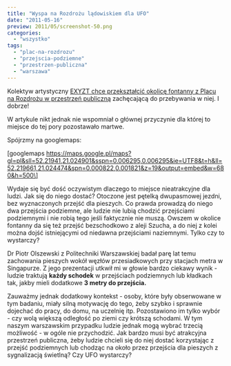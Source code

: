 ```yaml
---
title: "Wyspa na Rozdrożu lądowiskiem dla UFO"
date: "2011-05-16"
preview: 2011/05/screenshot-50.png
categories:
  - "wszystko"
tags:
  - "plac-na-rozdrozu"
  - "przejscia-podziemne"
  - "przestrzen-publiczna"
  - "warszawa"
---
```


Kolektyw artystyczny [EXYZT chce przekształcić okolicę fontanny z Placu na Rozdrożu w przestrzeń publiczną](http://warszawa.gazeta.pl/warszawa/1,34862,9608510,Kosmiczny_pomysl__na_placu_Na_Rozdrozu_wyladuje_UFO.html) zachęcającą do przebywania w niej. I dobrze!

W artykule nikt jednak nie wspomniał o głównej przyczynie dla której to miejsce do tej pory pozostawało martwe.

Spójrzmy na googlemaps:

\[googlemaps https://maps.google.pl/maps?gl=pl&sll=52.21941,21.024901&sspn=0.006295,0.006295&ie=UTF8&t=h&ll=52.219661,21.024474&spn=0.000822,0.001821&z=19&output=embed&w=680&h=500\]

Wydaje się być dość oczywistym dlaczego to miejsce nieatrakcyjne dla ludzi. Jak się do niego dostać? Otoczone jest pętelką dwupasmowej jezdni, bez wyznaczonych przejść dla pieszych. Co prawda prowadzą do niego dwa przejścia podziemne, ale ludzie nie lubią chodzić przejściami podziemnymi i nie robią tego jeśli faktycznie nie muszą. Owszem w okolice fontanny da się też przejść bezschodkowo z aleji Szucha, a do niej z kolei można dojść istniejącymi od niedawna przejściami naziemnymi. Tylko czy to wystarczy?

Dr Piotr Olszewski z Politechniki Warszawskiej badał parę lat temu zachowania pieszych wokół węzłów przesiadkowych przy stacjach metra w Singapurze. Z jego prezentacji utkwił mi w głowie bardzo ciekawy wynik - ludzie traktują **każdy schodek** w przejściach podziemnych lub kładkach tak, jakby mieli dodatkowe **3 metry do przejścia.**

Zauważmy jednak dodatkowy kontekst - osoby, które były obserwowane w tym badaniu, miały silną motywację do tego, żeby szybko i sprawnie dojechać do pracy, do domu, na uczelnię itp. Pozostawiono im tylko wybór - czy wolą większą odległość po ziemi czy krótszą schodami. W tym naszym warszawskim przypadku ludzie jednak mogą wybrać trzecią możliwość - w ogóle nie przychodzić. Jak bardzo musi być atrakcyjna przestrzeń publiczna, żeby ludzie chcieli się do niej dostać korzystając z przejść podziemnych lub chodząc na około przez przejścia dla pieszych z sygnalizacją świetlną? Czy UFO wystarczy?
